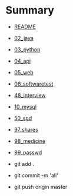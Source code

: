 # Summary

* [README](README.md)
* [02_java](02_java.md)
* [03_python](03_python.md)
* [04_api](04_api.md)
* [05_web](05_web.md)
* [06_softwaretest](06_softwaretest.md)
* [48_interview](48_interview.md)
* [10_mysql](10_mysql.md)
* [50_spd](50_spd.md)
* [97_shares](97_shares.md)
* [98_medicine](98_medicine.md)
* [99_passwd](99_passwd.md)

* git add .
* git commit -m 'all'
* git push origin master


